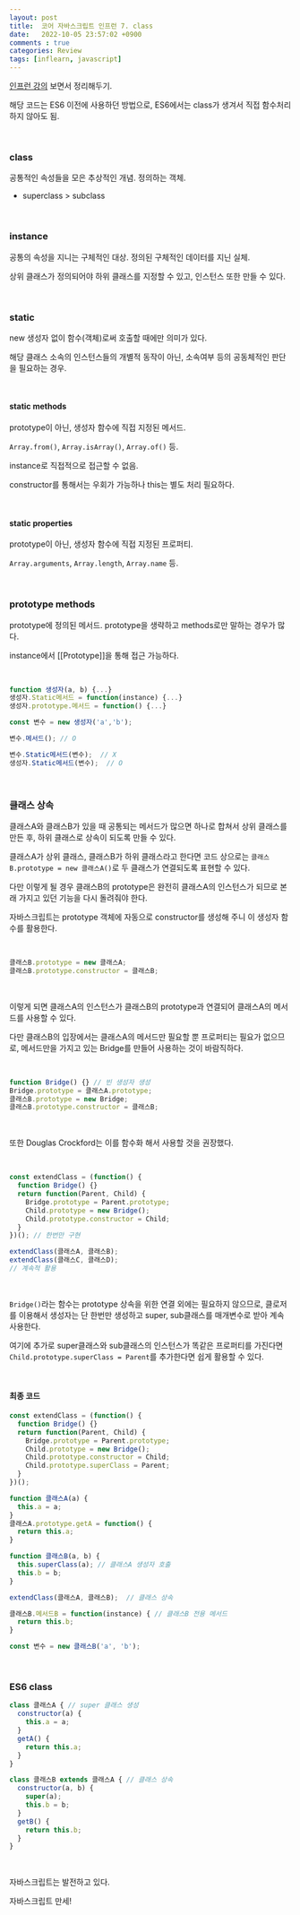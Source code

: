 ```yaml
---
layout: post
title:  코어 자바스크립트 인프런 7. class
date:   2022-10-05 23:57:02 +0900
comments : true
categories: Review
tags: [inflearn, javascript]
---
```



[인프런 강의](https://www.inflearn.com/course/%ED%95%B5%EC%8B%AC%EA%B0%9C%EB%85%90-javascript-flow) 보면서 정리해두기.

해당 코드는 ES6 이전에 사용하던 방법으로, ES6에서는 class가 생겨서 직접 함수처리 하지 않아도 됨. 

<br>

### class

공통적인 속성들을 모은 추상적인 개념. 정의하는 객체.

- superclass > subclass

<br>

### instance

공통의 속성을 지니는 구체적인 대상. 정의된 구체적인 데이터를 지닌 실체.

상위 클래스가 정의되어야 하위 클래스를 지정할 수 있고, 인스턴스 또한 만들 수 있다.

<br>

### static

new 생성자 없이 함수(객체)로써 호출할 때에만 의미가 있다.

해당 클래스 소속의  인스턴스들의 개별적 동작이 아닌, 소속여부 등의 공동체적인 판단을 필요하는 경우.

<br>

#### static methods

prototype이 아닌, 생성자 함수에 직접 지정된 메서드.

`Array.from()`, `Array.isArray()`, `Array.of()` 등.

instance로 직접적으로 접근할 수 없음.

constructor를 통해서는 우회가 가능하나 this는 별도 처리 필요하다.

<br>

#### static properties

prototype이 아닌, 생성자 함수에 직접 지정된 프로퍼티.

`Array.arguments`, `Array.length`, `Array.name` 등.

<br>

### prototype methods

prototype에 정의된 메서드. prototype을 생략하고 methods로만 말하는 경우가 많다.

instance에서 [[Prototype]]을 통해 접근 가능하다.

<br>

```javascript
function 생성자(a, b) {...}
생성자.Static메서드 = function(instance) {...}
생성자.prototype.메서드 = function() {...}

const 변수 = new 생성자('a','b');

변수.메서드(); // O

변수.Static메서드(변수);  // X
생성자.Static메서드(변수);  // O
```

<br>

### 클래스 상속

클래스A와 클래스B가 있을 때 공통되는 메서드가 많으면 하나로 합쳐서 상위 클래스를 만든 후, 하위 클래스로 상속이 되도록 만들 수 있다.

클래스A가 상위 클래스, 클래스B가 하위 클래스라고 한다면 코드 상으로는 `클래스B.prototype = new 클래스A()`로 두 클래스가 연결되도록 표현할 수 있다.

다만 이렇게 될 경우 클래스B의 prototype은 완전히 클래스A의 인스턴스가 되므로 본래 가지고 있던 기능을 다시 돌려줘야 한다.

자바스크립트는 prototype 객체에 자동으로 constructor를 생성해 주니 이 생성자 함수를 활용한다.

<br>

```javascript
클래스B.prototype = new 클래스A;
클래스B.prototype.constructor = 클래스B;
```

<br>

이렇게 되면 클래스A의 인스턴스가 클래스B의 prototype과 연결되어 클래스A의 메서드를 사용할 수 있다.

다만 클래스B의 입장에서는 클래스A의 메서드만 필요할 뿐 프로퍼티는 필요가 없으므로, 메서드만을 가지고 있는 Bridge를 만들어 사용하는 것이 바람직하다.

<br>

```javascript
function Bridge() {} // 빈 생성자 생성
Bridge.prototype = 클래스A.prototype;
클래스B.prototype = new Bridge;
클래스B.prototype.constructor = 클래스B;
```

<br>

또한 Douglas Crockford는 이를 함수화 해서 사용할 것을 권장했다.

<br>

```javascript
const extendClass = (function() {
  function Bridge() {}
  return function(Parent, Child) {
    Bridge.prototype = Parent.prototype;
    Child.prototype = new Bridge();
    Child.prototype.constructor = Child;
  }
})(); // 한번만 구현

extendClass(클래스A, 클래스B);
extendClass(클래스C, 클래스D);
// 계속적 활용
```

<br>

`Bridge()`라는 함수는 prototype 상속을 위한 연결 외에는 필요하지 않으므로, 클로저를 이용해서 생성자는 단 한번만 생성하고 super, sub클래스를 매개변수로 받아 계속 사용한다.

여기에 추가로 super클래스와 sub클래스의 인스턴스가 똑같은 프로퍼티를 가진다면 `Child.prototype.superClass = Parent`를 추가한다면 쉽게 활용할 수 있다.

<br>

#### 최종 코드

```javascript
const extendClass = (function() {
  function Bridge() {}
  return function(Parent, Child) {
    Bridge.prototype = Parent.prototype;
    Child.prototype = new Bridge();
    Child.prototype.constructor = Child;
    Child.prototype.superClass = Parent;
  }
})();

function 클래스A(a) {
  this.a = a;
}
클래스A.prototype.getA = function() {
  return this.a;
}

function 클래스B(a, b) {
  this.superClass(a); // 클래스A 생성자 호출
  this.b = b;
}

extendClass(클래스A, 클래스B);  // 클래스 상속

클래스B.메서드B = function(instance) { // 클래스B 전용 메서드
  return this.b;
}

const 변수 = new 클래스B('a', 'b');
```

<br>

### ES6 class

```javascript
class 클래스A { // super 클래스 생성
  constructor(a) {
    this.a = a;
  }
  getA() {
    return this.a;
  }
}

class 클래스B extends 클래스A { // 클래스 상속
  constructor(a, b) {
    super(a);
    this.b = b;
  }
  getB() {
    return this.b;
  }
}
```

<br>

자바스크립트는 발전하고 있다.

자바스크립트 만세!

<br>
